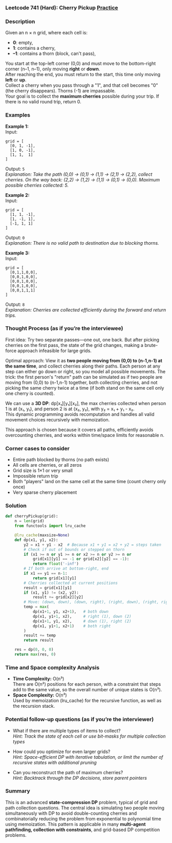 ### Leetcode 741 (Hard): Cherry Pickup [Practice](https://leetcode.com/problems/cherry-pickup)

### Description  
Given an n × n grid, where each cell is:
- **0**: empty,
- **1**: contains a cherry,
- **–1**: contains a thorn (block, can't pass),

You start at the top-left corner (0,0) and must move to the bottom-right corner (n–1, n–1), only moving **right** or **down**.  
After reaching the end, you must return to the start, this time only moving **left** or **up**.  
Collect a cherry when you pass through a "1", and that cell becomes "0" (the cherry disappears). Thorns (-1) are impassable.  
Your goal is to collect the **maximum cherries** possible during your trip. If there is no valid round trip, return 0.

### Examples  

**Example 1:**  
Input:  
```
grid = [
  [0, 1, -1],
  [1, 0, -1],
  [1, 1,  1]
]
```
Output: `5`  
*Explanation: Take the path (0,0) → (0,1) → (1,1) → (2,1) → (2,2), collect cherries. On the way back: (2,2) → (1,2) → (1,1) → (0,1) → (0,0). Maximum possible cherries collected: 5.*

**Example 2:**  
Input:  
```
grid = [
  [1, 1, -1],
  [1, -1, 1],
  [-1, 1, 1]
]
```
Output: `0`  
*Explanation: There is no valid path to destination due to blocking thorns.*

**Example 3:**  
Input:  
```
grid = [
  [0,1,1,0,0],
  [0,0,1,0,0],
  [0,0,1,0,0],
  [0,0,1,0,0],
  [0,0,1,1,1]
]
```
Output: `8`  
*Explanation: Cherries are collected efficiently during the forward and return trips.*

### Thought Process (as if you’re the interviewee)  
First idea: Try two separate passes—one out, one back. But after picking cherries on the first pass, the state of the grid changes, making a brute-force approach infeasible for large grids.

Optimal approach: View it as **two people moving from (0,0) to (n-1,n-1) at the same time**, and collect cherries along their paths. Each person at any step can either go down or right, so you model all possible movements. The trick: the first person's "return" path can be simulated as if two people are moving from (0,0) to (n-1,n-1) together, both collecting cherries, and not picking the same cherry twice at a time (if both stand on the same cell only one cherry is counted).

We can use a **3D DP**: dp[x₁][y₁][x₂], the max cherries collected when person 1 is at (x₁, y₁), and person 2 is at (x₂, y₂), with y₂ = x₁ + y₁ - x₂.  
This dynamic programming avoids recomputation and handles all valid movement choices recursively with memoization.

This approach is chosen because it covers all paths, efficiently avoids overcounting cherries, and works within time/space limits for reasonable n.

### Corner cases to consider  
- Entire path blocked by thorns (no path exists)
- All cells are cherries, or all zeros
- Grid size is 1×1 or very small
- Impossible return trip
- Both "players" land on the same cell at the same time (count cherry only once)
- Very sparse cherry placement

### Solution

```python
def cherryPickup(grid):
    n = len(grid)
    from functools import lru_cache

    @lru_cache(maxsize=None)
    def dp(x1, y1, x2):
        y2 = x1 + y1 - x2  # Because x1 + y1 = x2 + y2 = steps taken
        # Check if out of bounds or stepped on thorn
        if (x1 >= n or y1 >= n or x2 >= n or y2 >= n or
            grid[x1][y1] == -1 or grid[x2][y2] == -1):
            return float('-inf')
        # If both arrive at bottom-right, end
        if x1 == y1 == n-1:
            return grid[x1][y1]
        # Cherries collected at current positions
        result = grid[x1][y1]
        if (x1, y1) != (x2, y2):
            result += grid[x2][y2]
        # Move: (down, down), (down, right), (right, down), (right, right)
        temp = max(
            dp(x1+1, y1, x2+1),   # both down
            dp(x1, y1+1, x2),     # right (1), down (2)
            dp(x1+1, y1, x2),     # down (1), right (2)
            dp(x1, y1+1, x2+1)    # both right
        )
        result += temp
        return result

    res = dp(0, 0, 0)
    return max(res, 0)
```

### Time and Space complexity Analysis  

- **Time Complexity:** O(n³)  
  There are O(n²) positions for each person, with a constraint that steps add to the same value, so the overall number of unique states is O(n³).
- **Space Complexity:** O(n³)  
  Used by memoization (lru_cache) for the recursive function, as well as the recursion stack.

### Potential follow-up questions (as if you’re the interviewer)  

- What if there are multiple types of items to collect?  
  *Hint: Track the state of each cell or use bit-masks for multiple collection types*

- How could you optimize for even larger grids?  
  *Hint: Space-efficient DP with iterative tabulation, or limit the number of recursive states with additional pruning*

- Can you reconstruct the path of maximum cherries?  
  *Hint: Backtrack through the DP decisions, store parent pointers*

### Summary
This is an advanced **state-compression DP** problem, typical of grid and path collection questions. The central idea is simulating two people moving simultaneously with DP to avoid double-counting cherries and combinatorially reducing the problem from exponential to polynomial time using memoization. This pattern is applicable in many **multi-agent pathfinding, collection with constraints**, and grid-based DP competition problems.